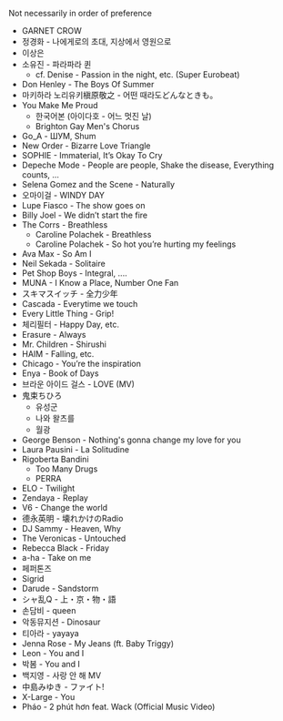 Not necessarily in order of preference

-   GARNET CROW
-   정경화 - 나에게로의 초대, 지상에서 영원으로
-   이상은
-   소유진 - 파라파라 퀸
    -   cf. Denise - Passion in the night, etc. (Super Eurobeat)
-   Don Henley - The Boys Of Summer
-   마키하라 노리유키槇原敬之 - 어떤 때라도どんなときも。
-   You Make Me Proud
    -   한국어본 (아이다호 - 어느 멋진 날)
    -   Brighton Gay Men's Chorus
-   Go_A - ШУМ, Shum
-   New Order - Bizarre Love Triangle
-   SOPHIE - Immaterial, It’s Okay To Cry
-   Depeche Mode - People are people, Shake the disease, Everything counts, ...
-   Selena Gomez and the Scene - Naturally
-   오마이걸 - WINDY DAY
-   Lupe Fiasco - The show goes on
-   Billy Joel - We didn’t start the fire
-   The Corrs - Breathless
    -   Caroline Polachek - Breathless
    -   Caroline Polachek - So hot you’re hurting my feelings
-   Ava Max - So Am I
-   Neil Sekada - Solitaire
-   Pet Shop Boys - Integral, ....
-   MUNA - I Know a Place, Number One Fan
-   スキマスイッチ - 全力少年
-   Cascada - Everytime we touch
-   Every Little Thing - Grip!
-   체리필터 - Happy Day, etc.
-   Erasure - Always
-   Mr. Children - Shirushi
-   HAIM - Falling, etc.
-   Chicago - You’re the inspiration
-   Enya - Book of Days
-   브라운 아이드 걸스 - LOVE (MV)
-   鬼束ちひろ
    -   유성군
    -   나와 왈츠를
    -   월광
-   George Benson - Nothing's gonna change my love for you
-   Laura Pausini - La Solitudine
-   Rigoberta Bandini
    -   Too Many Drugs
    -   PERRA
-   ELO - Twilight
-   Zendaya - Replay
-   V6 - Change the world
-   德永英明 - 壊れかけのRadio
-   DJ Sammy - Heaven, Why
-   The Veronicas - Untouched
-   Rebecca Black - Friday
-   a-ha - Take on me
-   페퍼톤즈
-   Sigrid
-   Darude - Sandstorm
-   シャ乱Q - 上・京・物・語
-   손담비 - queen
-   악동뮤지션 - Dinosaur
-   티아라 - yayaya
-   Jenna Rose - My Jeans (ft. Baby Triggy)
-   Leon - You and I
-   박봄 - You and I
-   백지영 - 사랑 안 해 MV
-   中島みゆき - ファイト!
-   X-Large - You
-   Pháo - 2 phút hơn feat. Wack (Official Music Video)

